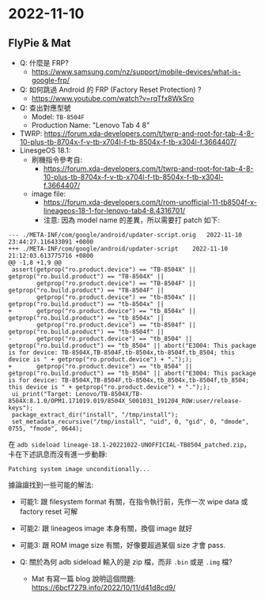 # 2022-11-10

## FlyPie & Mat

- Q: 什麼是 FRP?
    - https://www.samsung.com/nz/support/mobile-devices/what-is-google-frp/
- Q: 如何跳過 Android 的 FRP (Factory Reset Protection) ?
    - https://www.youtube.com/watch?v=rqTfx8WkSro
- Q: 查出對應型號
    - Model: `TB-8504F` 
    - Production Name: "Lenovo Tab 4 8"
- TWRP: https://forum.xda-developers.com/t/twrp-and-root-for-tab-4-8-10-plus-tb-8704x-f-v-tb-x704l-f-tb-8504x-f-tb-x304l-f.3664407/
- LinesgeOS 18.1: 
    - 刷機指令參考自: 
        - https://forum.xda-developers.com/t/twrp-and-root-for-tab-4-8-10-plus-tb-8704x-f-v-tb-x704l-f-tb-8504x-f-tb-x304l-f.3664407/
    - image file:
        - https://forum.xda-developers.com/t/rom-unofficial-11-tb8504f-x-lineageos-18-1-for-lenovo-tab4-8.4316701/
        - 注意: 因為 model name 的差異，所以需要打 patch 如下:

```
--- ./META-INF/com/google/android/updater-script.orig	2022-11-10 23:44:27.116433091 +0800
+++ ./META-INF/com/google/android/updater-script	2022-11-10 21:12:03.613775716 +0800
@@ -1,8 +1,9 @@
 assert(getprop("ro.product.device") == "TB-8504X" || getprop("ro.build.product") == "TB-8504X" || 
        getprop("ro.product.device") == "TB-8504F" || getprop("ro.build.product") == "TB-8504F" || 
        getprop("ro.product.device") == "tb-8504x" || getprop("ro.build.product") == "tb-8504x" || 
+       getprop("ro.product.device") == "tb_8504x" || getprop("ro.build.product") == "tb_8504x" || 
        getprop("ro.product.device") == "tb-8504f" || getprop("ro.build.product") == "tb-8504f" || 
-       getprop("ro.product.device") == "tb_8504" || getprop("ro.build.product") == "tb_8504" || abort("E3004: This package is for device: TB-8504X,TB-8504F,tb-8504x,tb-8504f,tb_8504; this device is " + getprop("ro.product.device") + "."););
+       getprop("ro.product.device") == "tb_8504" || getprop("ro.build.product") == "tb_8504" || abort("E3004: This package is for device: TB-8504X,TB-8504F,tb-8504x,tb_8504x,tb-8504f,tb_8504; this device is " + getprop("ro.product.device") + "."););
 ui_print("Target: Lenovo/TB-8504X/TB-8504X:8.1.0/OPM1.171019.019/8504X_S001031_191204_ROW:user/release-keys");
 package_extract_dir("install", "/tmp/install");
 set_metadata_recursive("/tmp/install", "uid", 0, "gid", 0, "dmode", 0755, "fmode", 0644);
```

在 `adb sideload lineage-18.1-20221022-UNOFFICIAL-TB8504_patched.zip`，卡在下述訊息而沒有進一步動靜:

```
Patching system image unconditionally...
```

據論譠找到一些可能的解法:

- 可能1: 跟 filesystem format 有關，在指令執行前，先作一次 wipe data 或 factory reset 可解
- 可能2: 跟 lineageos image 本身有關，換個 image 就好
- 可能3: 跟 ROM image size 有關，好像要超過某個 size 才會 pass.


- Q: 關於為何 adb sideload 輸入的是 zip 檔，而非 `.bin` 或是 `.img` 檔?
    - Mat 有寫一篇 blog 說明這個問題: https://6bcf7279.info/2022/10/11/d41d8cd9/
